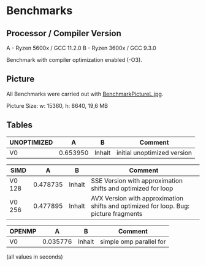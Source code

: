 # Benchmarks

## Processor / Compiler Version

A - Ryzen 5600x / GCC 11.2.0
B - Ryzen 3600x / GCC 9.3.0

Benchmark with compiler optimization enabled (-O3).

## Picture

All Benchmarks were carried out with [BenchmarkPictureL.jpg](https://drive.google.com/file/d/1VS0r1vs5GeAXDvkbd77-Uifat9tqF65I/view?usp=sharing).  

Picture Size: w: 15360, h: 8640, 19,6 MB  

## Tables

UNOPTIMIZED | A  | B | Comment
-------- | -------- | -------- | --------
V0   | 0.653950   | Inhalt   | initial unoptimized version

SIMD | A  | B | Comment
-------- | -------- | -------- | --------
V0 128   | 0.478735   | Inhalt   | SSE Version with approximation shifts and optimized for loop
V0 256   | 0.477895   | Inhalt   | AVX Version with approximation shifts and optimized for loop. Bug: picture fragments

OPENMP | A  | B | Comment
-------- | -------- | -------- | --------
V0   | 0.035776   | Inhalt   | simple omp parallel for

(all values in seconds)
